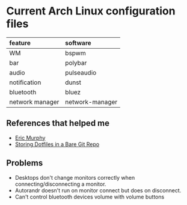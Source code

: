 # Current Arch Linux configuration files

| feature | software |
|:---|:---|
| WM | bspwm |
| bar | polybar |
| audio | pulseaudio |
| notification | dunst |
| bluetooth | bluez |
| network manager | network-manager |

## References that helped me
- [Eric Murphy](https://github.com/ericmurphyxyz/dotfiles)
- [Storing Dotfiles in a Bare Git Repo](https://www.atlassian.com/git/tutorials/dotfiles)
## Problems
- Desktops don't change monitors correctly when connecting/disconnecting a monitor. 
- Autorandr doesn't run on monitor connect but does on disconnect.
- Can't control bluetooth devices volume with volume buttons
